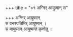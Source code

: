 +++
title = "०१ अग्निर् आयुष्मान् स"

+++
अग्निर् आयुष्मान्  
स वनस्पतिभिर् आयुष्मान् ।  
स मायुष्मान् आयुष्मन्तं कृणोतु ॥